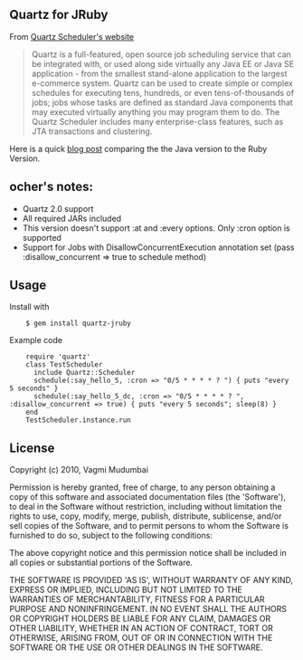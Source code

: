 ## Quartz for JRuby

From [Quartz Scheduler's website](http://www.quartz-scheduler.org/)

> Quartz is a full-featured, open source job scheduling service that can be integrated with, or used along side virtually any Java EE or Java SE application - from the smallest stand-alone application to the largest e-commerce system. Quartz can be used to create simple or complex schedules for executing tens, hundreds, or even tens-of-thousands of jobs; jobs whose tasks are defined as standard Java components that may executed virtually anything you may program them to do. The Quartz Scheduler includes many enterprise-class features, such as JTA transactions and clustering.

Here is a quick [blog post](http://www.artha42.com/blog/scheduling_jobs_with_quartz_jruby) comparing the the Java version to the Ruby Version.

## ocher's notes:

* Quartz 2.0 support
* All required JARs included
* This version doesn't support :at and :every options. Only :cron option is supported
* Support for Jobs with DisallowConcurrentExecution annotation set (pass :disallow_concurrent => true to schedule method)

## Usage

Install with

        $ gem install quartz-jruby

Example code

        require 'quartz'
        class TestScheduler
          include Quartz::Scheduler
          schedule(:say_hello_5, :cron => "0/5 * * * * ? ") { puts "every 5 seconds" }
          schedule(:say_hello_5_dc, :cron => "0/5 * * * * ? ", :disallow_concurrent => true) { puts "every 5 seconds"; sleep(8) }
        end
        TestScheduler.instance.run

## License

Copyright (c) 2010, Vagmi Mudumbai

Permission is hereby granted, free of charge, to any person obtaining
a copy of this software and associated documentation files (the
'Software'), to deal in the Software without restriction, including
without limitation the rights to use, copy, modify, merge, publish,
distribute, sublicense, and/or sell copies of the Software, and to
permit persons to whom the Software is furnished to do so, subject to
the following conditions:

The above copyright notice and this permission notice shall be
included in all copies or substantial portions of the Software.

THE SOFTWARE IS PROVIDED 'AS IS', WITHOUT WARRANTY OF ANY KIND,
EXPRESS OR IMPLIED, INCLUDING BUT NOT LIMITED TO THE WARRANTIES OF
MERCHANTABILITY, FITNESS FOR A PARTICULAR PURPOSE AND NONINFRINGEMENT.
IN NO EVENT SHALL THE AUTHORS OR COPYRIGHT HOLDERS BE LIABLE FOR ANY
CLAIM, DAMAGES OR OTHER LIABILITY, WHETHER IN AN ACTION OF CONTRACT,
TORT OR OTHERWISE, ARISING FROM, OUT OF OR IN CONNECTION WITH THE
SOFTWARE OR THE USE OR OTHER DEALINGS IN THE SOFTWARE.

